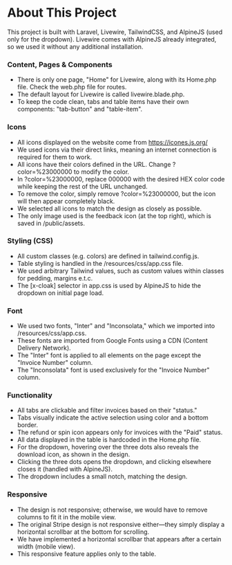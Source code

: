 # About This Project
This project is built with Laravel, Livewire, TailwindCSS, and AlpineJS (used only for the dropdown).
Livewire comes with AlpineJS already integrated, so we used it without any additional installation.

### Content, Pages & Components
* There is only one page, "Home" for Livewire, along with its Home.php file. Check the web.php file for routes.
* The default layout for Livewire is called livewire.blade.php.
* To keep the code clean, tabs and table items have their own components: "tab-button" and "table-item".

### Icons
* All icons displayed on the website come from https://icones.js.org/
* We used icons via their direct links, meaning an internet connection is required for them to work.
* All icons have their colors defined in the URL. Change ?color=%23000000 to modify the color.
* In ?color=%23000000, replace 000000 with the desired HEX color code while keeping the rest of the URL unchanged.
* To remove the color, simply remove ?color=%23000000, but the icon will then appear completely black.
* We selected all icons to match the design as closely as possible.
* The only image used is the feedback icon (at the top right), which is saved in /public/assets.

### Styling (CSS)
* All custom classes (e.g. colors) are defined in tailwind.config.js.
* Table styling is handled in the /resources/css/app.css file.
* We used arbitrary Tailwind values, such as custom values within classes for pedding, margins e.t.c.
* The [x-cloak] selector in app.css is used by AlpineJS to hide the dropdown on initial page load.

### Font
* We used two fonts, "Inter" and "Inconsolata," which we imported into /resources/css/app.css.
* These fonts are imported from Google Fonts using a CDN (Content Delivery Network).
* The "Inter" font is applied to all elements on the page except the "Invoice Number" column.
* The "Inconsolata" font is used exclusively for the "Invoice Number" column.

### Functionality
* All tabs are clickable and filter invoices based on their "status."
* Tabs visually indicate the active selection using color and a bottom border.
* The refund or spin icon appears only for invoices with the "Paid" status.
* All data displayed in the table is hardcoded in the Home.php file.
* For the dropdown, hovering over the three dots also reveals the download icon, as shown in the design.
* Clicking the three dots opens the dropdown, and clicking elsewhere closes it (handled with AlpineJS).
* The dropdown includes a small notch, matching the design.

### Responsive
* The design is not responsive; otherwise, we would have to remove columns to fit it in the mobile view.
* The original Stripe design is not responsive either—they simply display a horizontal scrollbar at the bottom for scrolling.
* We have implemented a horizontal scrollbar that appears after a certain width (mobile view).
* This responsive feature applies only to the table.
